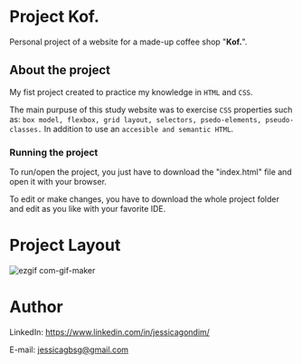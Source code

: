 # Project Kof.
Personal project of a website for a made-up coffee shop "**Kof.**".

## About the project
My fist project created to practice my knowledge in ``HTML`` and ``CSS``.

The main purpuse of this study website was to exercise ``CSS`` properties such as: ``box model, flexbox, grid layout, selectors, psedo-elements, pseudo-classes.``
In addition to use an ``accesible and semantic HTML``.

### Running the project
To run/open the project, you just have to download the "index.html" file and open it with your browser. 

To edit or make changes, you have to download the whole project folder and edit as you like with your favorite IDE. 

# Project Layout

![ezgif com-gif-maker](https://user-images.githubusercontent.com/98706386/160480671-dac2e379-8600-4149-a01f-8c58f6a0fb03.gif)



# Author
LinkedIn:
https://www.linkedin.com/in/jessicagondim/

E-mail:
jessicagbsg@gmail.com

